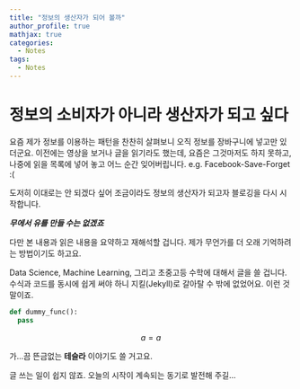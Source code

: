 ```yaml
---
title: "정보의 생산자가 되어 볼까"
author_profile: true
mathjax: true
categories:
  - Notes
tags:
  - Notes
---
```


정보의 소비자가 아니라 생산자가 되고 싶다
==============

요즘 제가 정보를 이용하는 패턴을 찬찬히 살펴보니 오직 정보를 장바구니에 넣고만 있더군요. 
이전에는 영상을 보거나 글을 읽기라도 했는데, 요즘은 그것마저도 하지 못하고, 나중에 읽을 목록에 넣어 놓고 어느 순간 잊어버립니다. e.g. Facebook-Save-Forget :(

도저히 이대로는 안 되겠다 싶어 조금이라도 정보의 생산자가 되고자 블로깅을 다시 시작합니다.

***무에서 유를 만들 수는 없겠죠***

다만 본 내용과 읽은 내용을 요약하고 재해석할 겁니다. 제가 무언가를 더 오래 기억하려는 방법이기도 하고요.

Data Science, Machine Learning, 그리고 초중고등 수학에 대해서 글을 쓸 겁니다. 수식과 코드를 동시에 쉽게 써야 하니 지킬(Jekyll)로 갈아탈 수 밖에 없었어요.
이런 것 말이죠.

```python
def dummy_func():
  pass
```
$$ a = a $$

가...끔 뜬금없는 **테슬라** 이야기도 쓸 거고요.

글 쓰는 일이 쉽지 않죠. 오늘의 시작이 계속되는 동기로 발전해 주길...
